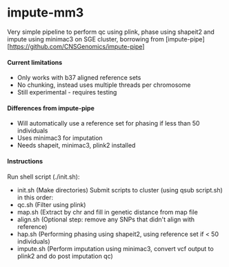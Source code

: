 impute-mm3
==========

Very simple pipeline to perform qc using plink, phase using shapeit2 and impute using minimac3 on SGE cluster, borrowing from [impute-pipe] [https://github.com/CNSGenomics/impute-pipe]

#### Current limitations
- Only works with b37 aligned reference sets
- No chunking, instead uses multiple threads per chromosome
- Still experimental - requires testing

#### Differences from impute-pipe
- Will automatically use a reference set for phasing if less than 50 individuals
- Uses minimac3 for imputation
- Needs shapeit, minimac3, plink2 installed

#### Instructions
Run shell script (./init.sh):
- init.sh (Make directories)
Submit scripts to cluster (using qsub script.sh) in this order:
- qc.sh (Filter using plink)
- map.sh (Extract by chr and fill in genetic distance from map file
- align.sh (Optional step: remove any SNPs that didn't align with reference)
- hap.sh (Performing phasing using shapeit2, using reference set if < 50 individuals)
- impute.sh (Perform imputation using minimac3, convert vcf output to plink2 and do post imputation qc)
